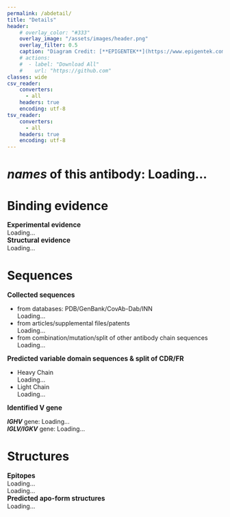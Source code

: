```yaml
---
permalink: /abdetail/
title: "Details"
header: 
    # overlay_color: "#333"
    overlay_image: "/assets/images/header.png"
    overlay_filter: 0.5
    caption: "Diagram Credit: [**EPIGENTEK**](https://www.epigentek.com/)"
    # actions:
    #  - label: "Download All"
    #    url: "https://github.com"
classes: wide
csv_reader:
    converters:
      - all
    headers: true
    encoding: utf-8
tsv_reader:
    converters:
      - all
    headers: true
    encoding: utf-8
---
```

<style>
th {
    font-size: 1.4em
}
td {
    font-size: 1.2em; 
    word-break: break-all;
}
div.structure {
    width: 900px;
    height: 400px;
    position:relative;
}
td.clickable {
    cursor: pointer;
}
i.clickable {
    cursor: pointer;
}
summary {
    display: inline;
    cursor: pointer;
}
summary h2 {
    display: inline;
    font-size: 1.1em;
}
summary::-webkit-details-marker {
    display: none;
}
details[open] summary * i[class="fas fa-angle-right"] {
    transform: rotate(90deg);
}
</style>
<!-- <link rel="stylesheet" type="text/css" href="https://www.ebi.ac.uk/pdbe/pdb-component-library/css/pdbe-molstar-3.1.0.css"> -->
<link rel="stylesheet" type="text/css" href="https://www.ebi.ac.uk/pdbe/pdb-component-library/css/pdbe-molstar-light-3.1.0.css">
<script type="text/javascript" src="https://www.ebi.ac.uk/pdbe/pdb-component-library/js/pdbe-molstar-plugin-3.1.0.js"></script>
<script type="text/javascript" src="https://raw.githubusercontent.com/douglascrockford/JSON-js/master/json2.js"></script>
<script type="text/javascript" src="https://ajax.googleapis.com/ajax/libs/jquery/1.10.2/jquery.min.js"></script>
<script>
function GetQueryString(name) {
    var reg = new RegExp("(^|&)" + name + "=([^&]*)(&|$)");
    var r = window.location.search.substr(1).match(reg);
    if(r != null) return decodeURI(r[2]);
    return null;
};
</script>
<!-- show collected info -->
<script>
function LoadData(filepath, detailid, donecallback, subsetfunction, showcolname, async=true, onlyfirst=false) {
    $.ajax({
        url: filepath,
        type: "GET",
        async: async,
        dataType: "text",
        success: function(data) {
            var parsed = $.csv.toObjects(data);
            var subset = [];
            $.each(parsed, function(key, value) {
                if (subsetfunction(value)) {
                    subset.push(value);
                };
            });
            if (subset.length > 0) {
                ShowData(subset, detailid, showcolname, onlyfirst=onlyfirst);
            } else {
                $("#header-"+detailid).hide();
                $("h2[group="+detailid+"]").hide();
                $("ul[group="+detailid+"]").hide();
                $("#"+detailid).hide();
            };
        },
        error: function() {
            alert("Error in loading data");
            $("#header-"+detailid).hide();
            $("#"+detailid).hide();
        }
    }).done(donecallback);
};
function ShowData(subset, detailparaid, colname, onlyfirst=false) {
    if (typeof colname === "string") {
        if ((subset.length > 1) && (!onlyfirst)) {
            $("#"+detailparaid).html("<ul></ul>");
            $.each(subset, function(key, value) {
                $("#"+detailparaid+" ul").append("<li>" + value[colname] + "</li>"); 
            });
        } else {
            $("#"+detailparaid).html(subset[0][colname]);
        };
    } else {
        $("#"+detailparaid).html("<table><thead><tr></tr></thead><tbody></tbody></table>");
        $.each(colname, function(key, value) {
            $("#"+detailparaid+" thead tr").append("<th>" + value + "</th>");
        });
        $.each(subset, function(rowinidx, row) {
            var row_contents = "<tr style='height: 15px'>";
            $.each(colname, function(key, value) {
                row_contents +="<td column='" + value + "'>" + row[value] + "</td>";
            });
            row_contents += "</tr>";
            $("#"+detailparaid+" tbody").append(row_contents);
        });
    };
};
function DOI_callback() { $.each($("td[column='DOI']"), function(idx, td) { $(td).html("<a href='https://doi.org/" + $(td).text() + "'>" + $(td).text() + "</a>")}) };
function binding_callback() {
    $.each($("td[column='binding']"), function(idx, td) {
        if ($(td).text() === "1") {
            var bool_binding = "Yes";
        } else if ($(td).text() === "0") {
            var bool_binding = "No";
        };
        $(td).html(bool_binding);
    });
};
function seq_callback(selector="td[column='Hseq']", style="overflow-y: scroll; overflow-x: hidden; max-height: 100px", linelength=-1) {
    $.each($(selector), function(idx, td) {
        var seq = $(td).text();
        if (linelength > 0) {
            var num_lines = Math.ceil(seq.length / linelength);
            $(td).html("");
            for (var i = 0; i < num_lines; i++) {
                var styleddiv = "<div id='fvseq-line-"+i+"' style='"+style+"' datatype='seq'>";
                var subseq = seq.substring(i * linelength, (i + 1) * linelength);
                styleddiv = styleddiv + subseq + "</div>";
                $(td).append(styleddiv);
            };
            $(td).append("<div id='temp-region' hidden></div>");
            LoadData("../_data/tables/region.csv", "temp-region", function() {}, function(value) { return value["seq"]===seq }, "region", false, onlyfirst=true);
            var region = $("#temp-region").text().replace(/\s+/g, "");
            for (var i = 0; i < num_lines; i++) {
                var subregion = region.substring(i * linelength, (i + 1) * linelength);
                var styledregiondiv = "<div id='fvregion-line-"+i+"' style='"+style+"' datatype='region'>"+subregion+"</div>";
                $(td).find("#fvseq-line-"+i).after(styledregiondiv);
            };
            $("#temp-region").remove();
        } else {
            var styleddiv = "<div style='"+style+"'>";
            $(td).html(styleddiv + seq + "</div>");
        }
    });
};
function copy_fvseq(tocopy_id) {
    var tocopytext = "";
    $.each($("#"+tocopy_id+" div[datatype='seq']"), function(idx, div) {
        var partseq = $(div).text();
        tocopytext += partseq;
        navigator.clipboard.writeText(tocopytext);
    });
};
function db_callback(selector) {
    $.each($(selector+" td[column='source']"), function(idx, td) {
        if ($(td).text() === "pdb") {
            var formatted_db = "PDB";
            var hsource_id = $(td).parent().find("td[column='Hsource_id']");
            var lsource_id = $(td).parent().find("td[column='Lsource_id']");
            var pdbcode = $(hsource_id).text().substring(0, 4);
            hsource_id.html("<a href='https://www.rcsb.org/fasta/entry/" + pdbcode + "/display'>" + hsource_id.text() + "</a>");
            lsource_id.html("<a href='https://www.rcsb.org/fasta/entry/" + pdbcode + "/display'>" + lsource_id.text() + "</a>");
        } else if ($(td).text() === "genbank") {
            var formatted_db = "GenBank";
        } else if ($(td).text() === "CoVAbDab") {
            var formatted_db = "CoVAb-Dab";
        } else if ($(td).text() === "sup.") {
            var hsource_id = $(td).parent().find("td[column='Hsource_id']");
            var lsource_id = $(td).parent().find("td[column='Lsource_id']");
            hsource_id.html("<a href='https://doi.org/" + hsource_id.text() + "'>" + hsource_id.text() + "</a>");
            lsource_id.html("<a href='https://doi.org/" + lsource_id.text() + "'>" + lsource_id.text() + "</a>");
        // } else if ($(td).text() === "INN") {
        //     var hsource_id = $(td).parent().find("td[column='Hsource_id']");
        //     var lsource_id = $(td).parent().find("td[column='Lsource_id']");
        } else {
        };
        $(td).html(formatted_db);
    });
};
function pdb_callback(selector, columnname="HC_instance_id") {
    $.each($(selector+" td[column='" + columnname + "']"), function(idx, td) {
        var pdbcode = $(td).text().split(".")[0];
        var formatted_pdb = "<a href='https://www.rcsb.org/3d-view/" + pdbcode + "'>" + $(td).text() + "</a>";
        $(td).html(formatted_pdb);
    });
};
function visualize_epitope(epitope_viewerInstance, epitopes_selections, pdbid, rbdchainid, abchainids) {
    var options = {
    moleculeId: pdbid,
    hideControls: true,
    landscape: true,
    pdbeLink: true,
    sequencePanel: true,
    bgColor: {r:255, g:255, b:255},
    };
    epitope_viewerInstance.visual.update(options, true);
    epitope_viewerInstance.events.loadComplete.subscribe(function() {
        epitope_viewerInstance.visual.select(epitopes_selections);
        epitope_viewerInstance.visual.highlight(epitopes_selections);
    })
};
function epitope_callback(toshow_id) {
    $.ajax({
        url: "../_data/tables/epitope_group.csv",
        type: "GET",
        async: false,
        dataType: "text",
        success: function(data) {
            var parsed = $.csv.toObjects(data);
            $("#"+toshow_id+" thead tr").append("<th>epitope (click to visualize)</th>");
            $.each($("#"+toshow_id+" tbody td[column='HC_instance_id']"), function(key, td) {
                var hc_instance_id = $(td).text();
                var lc_instance_id = $(td).parent().find("td[column='LC_instance_id']").text();
                var spike_instance_id = $(td).parent().find("td[column='spike_instance_id']").text();
                var hc_chainid = hc_instance_id.split(".")[1];
                var lc_chainid = lc_instance_id.split(".")[1];
                var ab_chainids = [hc_chainid, lc_chainid].join(",");
                var pdbid = spike_instance_id.split(".")[0].toLowerCase();
                var spike_chainid = spike_instance_id.split(".")[1];
                var epitopes = "";
                $.each(parsed, function(key, value) {
                    if (value["HC_instance_id"] === hc_instance_id) {
                        epitopes = value["epitope"];
                    };
                });
                var epitopes_selections = [];
                $.each(epitopes.split(";"), function(key, value) {
                    epitopes_selections.push({
                        color:{r:0, g:0, b:255},
                        struct_asym_id: spike_chainid,
                        auth_residue_number: parseInt(value.substring(0, value.length-1)),
                        sideChain: true,
                        focus: true,
                    });
                });
                var serialized_epitopes_selections = "{data:" + JSON.stringify(epitopes_selections) + "}";
                $(td).parent().append("<td class='clickable' onclick='visualize_epitope(epitope_viewerInstance, " + serialized_epitopes_selections + ", \"" + pdbid + "\", \"" + spike_chainid + "\", \"" + ab_chainids + "\" )'>"+epitopes+"</td>");
            })
        }
    });
};
function abtype_callback(toshow_id) {
    $.ajax({
        url: "../_data/tables/ab_type.csv",
        type: "GET",
        async: true,
        dataType: "text",
        success: function(data) {
            var parsed = $.csv.toObjects(data);
            $("#"+toshow_id+" thead tr").append("<th>form</th>");
            $.each($("#"+toshow_id+" tbody tr"), function(key, tr) {
                var hseq = $(tr).find("td[column='Hseq']").text();
                var lseq = $(tr).find("td[column='Lseq']").text();
                var form = "";
                $.each(parsed, function(key, value) {
                    if ((value["Hseq"] === hseq) && (value["Lseq"] === lseq)) {
                        form = value["ab_type"];
                    };
                });
                $(tr).append("<td>"+form+"</td>");
            })
        }
    });
};
function click_changecolor(element) {
    if (element.style.color === "grey") {
        element.style.color = "black";
    } else {
        element.style.color = "grey";
    }
}
$("#page-title").text("Loading tables...");
$(document).ready(function(){
    // names
    var ab_idx = GetQueryString("ab_idx");
    LoadData("../_data/tables/name.csv", "detail-all_names", function() {}, function(value) { return ((value["all_names"]!=="") && (value["ab_idx"]===ab_idx)) }, "all_names");
    // evidence
    var exp_evidence_colnames = ["DOI", "target", "binding", "target_type", "Ab_type", "evidence", "KD", "source"];
    LoadData("../_data/tables/evidence.csv", "detail-exp_evidence", function() { DOI_callback(); binding_callback(); }, function(value) { return (value["DOI"]!=="") && (value["ab_idx"]===ab_idx) }, exp_evidence_colnames);
    var struct_evidence_colnames = ["source", "target", "binding", "target_type", "Ab_type"];
    LoadData("../_data/tables/evidence.csv", "detail-struct_evidence", binding_callback, function(value) { return( value["pdb"]!=="") && (value["ab_idx"]===ab_idx) }, struct_evidence_colnames, false);
    // record
    var pdb_record_colnames = ["Hseq", "Lseq", "source", "Hsource_id", "Lsource_id"];
    LoadData("../_data/tables/record.csv", "detail-pdb_record", function() { db_callback("#detail-pdb_record"); seq_callback("td[column='Hseq']"); seq_callback("td[column='Lseq']"); abtype_callback("detail-pdb_record");}, function(value) {return (["pdb","genbank","CoVAbDab","INN"].includes(value["source"])) && (value["ab_idx"]===ab_idx) }, pdb_record_colnames, false);
    var sup_record_colnames = ["Hseq", "Lseq", "source", "Hsource_id", "Lsource_id"];
    LoadData("../_data/tables/record.csv", "detail-sup_record", function() { db_callback("#detail-sup_record"); seq_callback("td[column='Hseq']"); seq_callback("td[column='Lseq']"); abtype_callback("detail-sup_record");}, function(value) {return (["sup.","patent"].includes(value["source"])) && (value["ab_idx"]===ab_idx) }, sup_record_colnames, false);
    LoadData("../_data/tables/record.csv", "detail-transform_record", function() { seq_callback("td[column='Hseq']"); seq_callback("td[column='Lseq']"); abtype_callback("detail-transform_record");}, function(value) {return (["combination","mutation","split"].includes(value["source"])) && (value["ab_idx"]===ab_idx) }, sup_record_colnames, false);
    // vgene
    LoadData("../_data/tables/vgene.csv", "detail-vhgene", function() {}, function(value) { return (value["chain"]==="H") && (value["ab_idx"]===ab_idx) }, "V gene");
    LoadData("../_data/tables/vgene.csv", "detail-vlgene", function() {}, function(value) { return (value["chain"]==="L") && (value["ab_idx"]===ab_idx) }, "V gene");
    // vseq & numbering
    $("div[dbsource='record']").ready(function() {
        var hseq_cols = $("td[column='Hseq']");
        var hseqs = [];
        $.each(hseq_cols, function(idx, td) {
            hseqs.push($(td).text());
        });
        LoadData("../_data/tables/trunct2fv.csv", "detail-hvseq", function() { seq_callback("#detail-hvseq","font-family: monospace;",linelength=80); }, function(value) { return hseqs.includes(value["seq"]) }, "seq_vdomain", false, onlyfirst=true);
        var lseq_cols = $("td[column='Lseq']");
        var lseqs = [];
        $.each(lseq_cols, function(idx, td) {
            lseqs.push($(td).text());
        });
        LoadData("../_data/tables/trunct2fv.csv", "detail-lvseq", function() { seq_callback("#detail-lvseq","font-family: monospace;",linelength=80);}, function(value) { return lseqs.includes(value["seq"]) }, "seq_vdomain", false, onlyfirst=true);
        if ($("#detail-hvseq").text() === "Loading...") {
            $("#header-fv-region").hide();
        }
    });
    // epitope
    $("div[dbsource='evidence']").ready(function() {
        $.ajax({
            url: "../_data/tables/pdb_chain_idmapping.csv",
            type: "GET",
            async: false,
            dataType: "text",
            success: function(data) {
                var parsed = $.csv.toObjects(data);
                var pdb_instances = [];
                for (var td of $("#detail-struct_evidence td[column='source']")) {
                    var pdb_entities = $(td).text().split(";");
                    if (pdb_entities.length === 2) {
                        var pairing_filename = "pdb_ab_rbd_pairing.csv";
                        $("#detail-pdb_nb").hide();
                        var toshow_id = "detail-pdb_ab";
                        var toshow_colnames = ["HC_instance_id","LC_instance_id","spike_instance_id"];
                    } else if (pdb_entities.length === 1) {
                        var pairing_filename = "pdb_nb_rbd_pairing.csv";
                        $("#detail-pdb_ab").hide();
                        var toshow_id = "detail-pdb_nb";
                        var toshow_colnames = ["HC_instance_id","spike_instance_id"];
                    } else {
                    };
                    var subset = [];
                    $.each(parsed, function(key, value) {
                        if (pdb_entities.includes(value["entity"])) { subset.push(value); };
                    });
                    var sorted = subset.sort(function(a, b) {
                        return a["chain"].localeCompare(b["chain"]);
                    });``
                    $.each(sorted, function(key, value) {
                        pdb_instances.push(value["instance"]);
                    })
                };
                if (pdb_instances.length === 0) {
                    $("#detail-pdb_ab").hide();
                    $("#detail-pdb_ab").text("Not found");
                    $("#detail-pdb_nb").hide();
                    $("#detail-pdb_nb").text("Not found");
                    $("#header-epitope").hide();
                    $("#visualize-epitope").hide();
                } else {
                    LoadData("../_data/tables/"+pairing_filename, toshow_id, function() {pdb_callback("#"+toshow_id, "HC_instance_id"); pdb_callback("#"+toshow_id, "LC_instance_id"); pdb_callback("#"+toshow_id, "spike_instance_id"); epitope_callback(toshow_id);}, function(value) { return pdb_instances.includes(value["HC_instance_id"]) }, toshow_colnames, false);
                }
            },
        });
    });
    $("details summary h2").click(function(){
        click_changecolor(this);
    });
    $("#page-title").text("Details");
});

</script>
<h1><span><em>names</em> of this antibody: </span><span id="detail-all_names">Loading...</span></h1>
<h1 id="header-binding-evidence">Binding evidence</h1>
<details open><summary>
<h2 id="header-detail-exp_evidence">Experimental evidence  <i class="fas fa-angle-right"></i></h2></summary>
<div class="notice" id="detail-exp_evidence" dbsource="evidence">Loading...</div></details>
<details open><summary>
<h2 id="header-detail-struct_evidence">Structural evidence  <i class="fas fa-angle-right"></i></h2></summary>
<div class="notice" id="detail-struct_evidence" dbsource="evidence">Loading...</div></details>
<h1 id="header-sequences">Sequences</h1>
<details open><summary>
<h2 id="header-collected-sequences">Collected sequences  <i class="fas fa-angle-right"></i></h2></summary>
<ul>
<li id="header-detail-pdb_record">from databases: PDB/GenBank/CovAb-Dab/INN
<div class="notice" id="detail-pdb_record" dbsource="record">Loading...</div></li>
<li id="header-detail-sup_record">from articles/supplemental files/patents
<div class="notice" id="detail-sup_record" dbsource="record">Loading...</div></li>
<li id="header-detail-transform_record">from combination/mutation/split of other antibody chain sequences
<div class="notice" id="detail-transform_record" dbsource="record">Loading...</div></li>
</ul>
</details>
<details open><summary>
<h2 id="header-fv-region">Predicted variable domain sequences & split of CDR/FR  <i class="fas fa-angle-right"></i></h2></summary>
<ul group="detail-hvseq">
<li id="header-detail-hvseq">Heavy Chain <i class="fas fa-copy clickable" onclick="copy_fvseq('detail-hvseq')"></i>
<div class="notice" id="detail-hvseq" dbsource="trunct2fv">Loading...</div></li>
<li id="header-detail-lvseq">Light Chain <i class="fas fa-copy clickable" onclick="copy_fvseq('detail-lvseq')"></i>
<div class="notice" id="detail-lvseq" dbsource="trunct2fv">Loading...</div></li>
</ul>
</details>
<details open><summary>
<h2 id="header-identified-vgene" group="detail-vhgene">Identified V gene  <i class="fas fa-angle-right"></i></h2></summary>
<p id="header-detail-vhgene" class="notice"><span><em><strong>IGHV</strong></em> gene: </span><span id="detail-vhgene" dbsource="vgene">Loading...</span><br><span><em><strong>IGLV/IGKV</strong></em> gene: </span><span id="detail-vlgene" dbsource="vgene">Loading...</span></p>
</details>
<h1 id="header-structures">Structures</h1>
<details open><summary>
<h2 id="header-epitope">Epitopes  <i class="fas fa-angle-right"></i></h2></summary>
<div class="notice" id="detail-pdb_ab" dbsource="pdb_chain_idmapping">Loading...</div>
<div class="notice" id="detail-pdb_nb" dbsource="pdb_chain_idmapping">Loading...</div>
<div id="visualize-epitope" class="structure" hidden></div>
</details>
<details open><summary>
<h2 id="header-igfold">Predicted apo-form structures <i class="fas fa-angle-right"></i></h2></summary>
<div id="loading-visualize-igfold">Loading...</div>
<div id="visualize-igfold" class="structure" hidden></div>
</details>

<script>
$("#visualize-epitope").show();
var epitope_viewerInstance = new PDBeMolstarPlugin();
var options = {
    customData: { url: 'https://www.ebi.ac.uk/pdbe/model-server/v1/7wz2/atoms?encoding=bcif', format: 'cif', binary:true },
    hideControls: true,
    landscape: true,
    pdbeLink: true,
    sequencePanel: true,
    bgColor: {r:255, g:255, b:255},
}
var viewerContainer = document.getElementById('visualize-epitope');
epitope_viewerInstance.render(viewerContainer, options);
// visualize igfold structures
var ab_idx = GetQueryString("ab_idx");
var structurefilepath = "../assets/igfold/"+ab_idx+".pdb";
$.ajax({
    url: structurefilepath,
    type: "HEAD",
    error: function() {
        $("#loading-visualize-igfold").text("Structures not available.");
        $("#loading-visualize-igfold").hide();
        $("#visualize-igfold").hide();
        $("#header-igfold").hide();
    },
    success: function() {
        $("#loading-visualize-igfold").text("");
        $("#visualize-igfold").show();
        var viewerInstance = new PDBeMolstarPlugin();
        var options = {
            customData: { url: structurefilepath, format: 'pdb'},
            hideControls: true,
            landscape: true,
            pdbeLink: false,
            sequencePanel: true,
            bgColor: {r:255, g:255, b:255},
        }
        var viewerContainer = document.getElementById('visualize-igfold');
        viewerInstance.render(viewerContainer, options);
    }
})

</script>